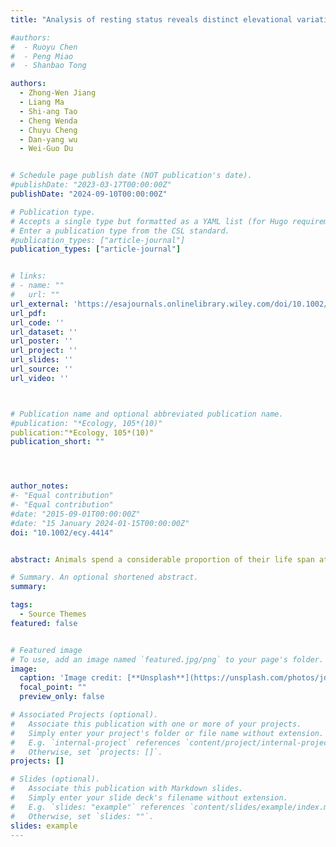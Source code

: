 ```yaml
---
title: "Analysis of resting status reveals distinct elevational variation in metabolisms of lizards"

#authors:
#  - Ruoyu Chen
#  - Peng Miao
#  - Shanbao Tong

authors:
  - Zhong-Wen Jiang
  - Liang Ma
  - Shi-ang Tao
  - Cheng Wenda
  - Chuyu Cheng
  - Dan-yang wu
  - Wei-Guo Du


# Schedule page publish date (NOT publication's date).
#publishDate: "2023-03-17T00:00:00Z"
publishDate: "2024-09-10T00:00:00Z"

# Publication type.
# Accepts a single type but formatted as a YAML list (for Hugo requirements).
# Enter a publication type from the CSL standard.
#publication_types: ["article-journal"]
publication_types: ["article-journal"]


# links:
# - name: ""
#   url: ""
url_external: 'https://esajournals.onlinelibrary.wiley.com/doi/10.1002/ecy.4414'
url_pdf:
url_code: ''
url_dataset: ''
url_poster: ''
url_project: ''
url_slides: ''
url_source: ''
url_video: ''



# Publication name and optional abbreviated publication name.
#publication: "*Ecology, 105*(10)"
publication:"*Ecology, 105*(10)"
publication_short: ""




author_notes:
#- "Equal contribution"
#- "Equal contribution"
#date: "2015-09-01T00:00:00Z"
#date: "15 January 2024-01-15T00:00:00Z"
doi: "10.1002/ecy.4414"


abstract: Animals spend a considerable proportion of their life span at rest. However, resting status has often been overlooked when investigating how species respond to environmental conditions. This may induce a large bias in understanding the local adaptation of species across environmental gradients and their vulnerability to potential environmental change. Here, we conducted an empirical study on montane agamid lizards, combined with mechanistic modeling, to compare elevational variations in body temperature and metabolisms (cumulative digestion and maintenance cost) between resting and active status. Our study on three populations of an agamid lizard along an elevational gradient revealed a trend of decreasing body temperature toward higher elevations, the main contributor of which was resting status of the lizards. Using population-specific reaction norms, we predicted greater elevational variation in hourly and cumulative digestion for resting lizards than for active lizards. Climate-change impacts, estimated as the change in cumulative digestion, also show greater elevational variation when resting status is factored into the analysis. Further, our global analysis of 98 agamid species revealed that in about half of their combined distributional range, the contribution of resting status in determining the elevational variation in cumulative digestion and maintenance cost of lizards was greater than the contribution made by a lizard's active status. Our study highlights the importance of considering resting status when investigating how species respond to environmental conditions, especially for those distributed over tropical and subtropical mountain areas.

# Summary. An optional shortened abstract.
summary: 

tags:
  - Source Themes
featured: false


# Featured image
# To use, add an image named `featured.jpg/png` to your page's folder. 
image:
  caption: 'Image credit: [**Unsplash**](https://unsplash.com/photos/jdD8gXaTZsc)'
  focal_point: ""
  preview_only: false

# Associated Projects (optional).
#   Associate this publication with one or more of your projects.
#   Simply enter your project's folder or file name without extension.
#   E.g. `internal-project` references `content/project/internal-project/index.md`.
#   Otherwise, set `projects: []`.
projects: []

# Slides (optional).
#   Associate this publication with Markdown slides.
#   Simply enter your slide deck's filename without extension.
#   E.g. `slides: "example"` references `content/slides/example/index.md`.
#   Otherwise, set `slides: ""`.
slides: example
---
```

